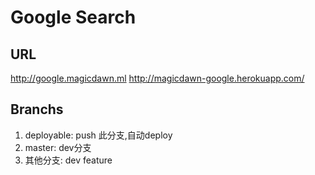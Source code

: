 # Google Search

## URL
http://google.magicdawn.ml
http://magicdawn-google.herokuapp.com/

## Branchs

1. deployable: push 此分支,自动deploy
2. master: dev分支
3. 其他分支: dev feature